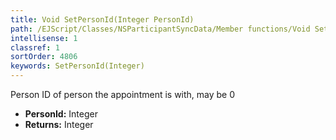 ```yaml
---
title: Void SetPersonId(Integer PersonId)
path: /EJScript/Classes/NSParticipantSyncData/Member functions/Void SetPersonId(Integer p_0)
intellisense: 1
classref: 1
sortOrder: 4806
keywords: SetPersonId(Integer)
---
```



Person ID of person the appointment is with, may be 0



* **PersonId:** Integer
* **Returns:** Integer


